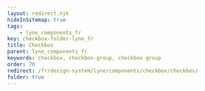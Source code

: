 ```yaml
---
layout: redirect.njk
hideInSitemap: true
tags: 
    - lyne_components_fr
key: checkbox-folder-lyne_fr
title: Checkbox
parent: lyne_components_fr
keywords: checkbox, checkbox-group, checkbox group
order: 70
redirect: /fr/design-system/lyne/components/checkbox/checkbox/
folder: true
---
```

